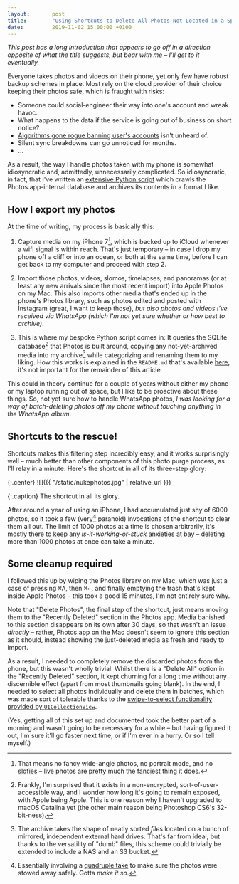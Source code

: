 ```yaml
---
layout:       post
title:        "Using Shortcuts to Delete All Photos Not Located in a Specific Album on iOS"
date:         2019-11-02 15:00:00 +0100
---
```

*This post has a long introduction that appears to go off in a direction opposite of what the title suggests, but bear with me – I'll get to it eventually.*

Everyone takes photos and videos on their phone, yet only few have robust backup schemes in place. Most rely on the cloud provider of their choice keeping their photos safe, which is fraught with risks:

* Someone could social-engineer their way into one's account and wreak havoc.
* What happens to the data if the service is going out of business on short notice?
* [Algorithms gone rogue banning user's accounts](https://medium.com/@alexhowlett/youtube-accidentally-permanently-terminated-my-account-4b5852c80679) isn't unheard of.
* Silent sync breakdowns can go unnoticed for months.
* ...

As a result, the way I handle photos taken with my phone is somewhat idiosyncratic and, admittedly, unnecessarily complicated. So idiosyncratic, in fact, that I've written an [extensive Python script](https://github.com/doersino/apple-photos-export) which crawls the Photos.app-internal database and archives its contents in a format I like.


## How I export my photos

At the time of writing, my process is basically this:

1. Capture media on my iPhone 7[^capabilities], which is backed up to iCloud whenever a wifi signal is within reach. That's just temporary – in case I drop my phone off a cliff or into an ocean, or both at the same time, before I can get back to my computer and proceed with step 2.

2. Import those photos, videos, slomos, timelapses, and panoramas (or at least any new arrivals since the most recent import) into Apple Photos on my Mac. This also imports other media that's ended up in the phone's Photos library, such as photos edited and posted with Instagram (great, I want to keep those), *but also photos and videos I've received via WhatsApp (which I'm not yet sure whether or how best to archive)*.

3. This is where my bespoke Python script comes in: It queries the SQLite database[^exposed] that Photos is built around, copying any not-yet-archived media into my archive[^locationlocationlocation] while categorizing and renaming them to my liking. How this works is explained in the `README.md` that's available [here](https://github.com/doersino/apple-photos-export), it's not important for the remainder of this article.

This could in theory continue for a couple of years without either my phone or my laptop running out of space, but I like to be proactive about these things. So, not yet sure how to handle WhatsApp photos, *I was looking for a way of batch-deleting photos off my phone without touching anything in the WhatsApp album*.


## Shortcuts to the rescue!

Shortcuts makes this filtering step incredibly easy, and it works surprisingly well – much better than other components of this photo purge process, as I'll relay in a minute. Here's the shortcut in all of its three-step glory:

{:.center}
![]({{ "/static/nukephotos.jpg" | relative_url }})

{:.caption}
The shortcut in all its glory.

After around a year of using an iPhone, I had accumulated just shy of 6000 photos, so it took a few (very[^picard] paranoid) invocations of the shortcut to clear them all out. The limit of 1000 photos at a time is chosen arbitrarily, it's mostly there to keep any *is-it-working-or-stuck* anxieties at bay – deleting more than 1000 photos at once can take a minute.


## Some cleanup required

I followed this up by wiping the Photos library on my Mac, which was just a case of pressing <kbd>⌘</kbd><kbd>A</kbd>, then <kbd>⌘</kbd><kbd>←</kbd>, and finally emptying the trash that's kept inside Apple Photos – this took a good 15 minutes, I'm not entirely sure why.

Note that "Delete Photos", the final step of the shortcut, just means moving them to the "Recently Deleted" section in the Photos app. Media banished to this section disappears on its own after 30 days, so that wasn't an issue *directly* – rather, Photos.app on the Mac doesn't seem to ignore this section as it should, instead showing the just-deleted media as fresh and ready to import.

As a result, I needed to completely remove the discarded photos from the phone, but this wasn't wholly trivial: Whilst there is a "Delete All" option in the "Recently Deleted" section, it kept churning for a long time without any discernible effect (apart from most thumbnails going blank). In the end, I needed to select all photos individually and delete them in batches, which was made sort of tolerable thanks to the [swipe-to-select functionality provided by `UICollectionView`](https://stackoverflow.com/questions/27390728/uicollectionview-drag-finger-over-cells-to-select-them).

(Yes, getting all of this set up and documented took the better part of a morning and wasn't going to be necessary for a while – but having figured it out, I'm sure it'll go faster next time, or if I'm ever in a hurry. Or so I tell myself.)



[^capabilities]: That means no fancy wide-angle photos, no portrait mode, and no [slofies](https://www.youtube.com/watch?v=KEc3aGjN228) – live photos are pretty much the fanciest thing it does.
[^exposed]: Frankly, I'm surprised that it exists in a non-encrypted, sort-of-user-accessible way, and I wonder how long it's going to remain exposed, with Apple being Apple. This is one reason why I haven't upgraded to macOS Catalina yet (the other main reason being Photoshop CS6's 32-bit-ness).
[^locationlocationlocation]: The archive takes the shape of neatly sorted *files* located on a bunch of mirrored, independent external hard drives. That's far from ideal, but thanks to the versatility of "dumb" files, this scheme could trivially be extended to include a NAS and an S3 bucket.
[^picard]: Essentially involving a [quadruple take](https://www.youtube.com/watch?v=XFMrBldVk0s) to make sure the photos were stowed away safely. Gotta *make it so*.

